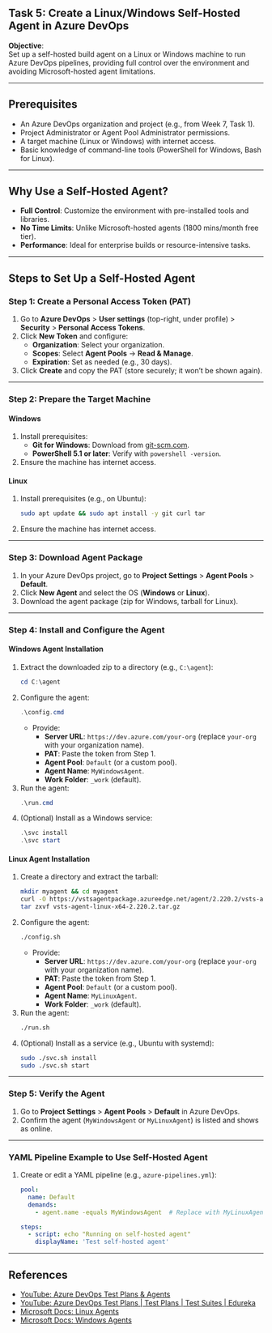 ## Task 5: Create a Linux/Windows Self-Hosted Agent in Azure DevOps

**Objective**:  
Set up a self-hosted build agent on a Linux or Windows machine to run Azure DevOps pipelines, providing full control over the environment and avoiding Microsoft-hosted agent limitations.

---

## Prerequisites
- An Azure DevOps organization and project (e.g., from Week 7, Task 1).
- Project Administrator or Agent Pool Administrator permissions.
- A target machine (Linux or Windows) with internet access.
- Basic knowledge of command-line tools (PowerShell for Windows, Bash for Linux).

---

## Why Use a Self-Hosted Agent?
- **Full Control**: Customize the environment with pre-installed tools and libraries.
- **No Time Limits**: Unlike Microsoft-hosted agents (1800 mins/month free tier).
- **Performance**: Ideal for enterprise builds or resource-intensive tasks.

---

## Steps to Set Up a Self-Hosted Agent

### Step 1: Create a Personal Access Token (PAT)
1. Go to **Azure DevOps** > **User settings** (top-right, under profile) > **Security** > **Personal Access Tokens**.
2. Click **New Token** and configure:
   - **Organization**: Select your organization.
   - **Scopes**: Select **Agent Pools** → **Read & Manage**.
   - **Expiration**: Set as needed (e.g., 30 days).
3. Click **Create** and copy the PAT (store securely; it won’t be shown again).

---

### Step 2: Prepare the Target Machine

#### Windows
1. Install prerequisites:
   - **Git for Windows**: Download from [git-scm.com](https://git-scm.com).
   - **PowerShell 5.1 or later**: Verify with `powershell -version`.
2. Ensure the machine has internet access.

#### Linux
1. Install prerequisites (e.g., on Ubuntu):
   ```bash
   sudo apt update && sudo apt install -y git curl tar
   ```
2. Ensure the machine has internet access.

---

### Step 3: Download Agent Package
1. In your Azure DevOps project, go to **Project Settings** > **Agent Pools** > **Default**.
2. Click **New Agent** and select the OS (**Windows** or **Linux**).
3. Download the agent package (zip for Windows, tarball for Linux).

---

### Step 4: Install and Configure the Agent

#### Windows Agent Installation
1. Extract the downloaded zip to a directory (e.g., `C:\agent`):
   ```powershell
   cd C:\agent
   ```
2. Configure the agent:
   ```powershell
   .\config.cmd
   ```
   - Provide:
     - **Server URL**: `https://dev.azure.com/your-org` (replace `your-org` with your organization name).
     - **PAT**: Paste the token from Step 1.
     - **Agent Pool**: `Default` (or a custom pool).
     - **Agent Name**: `MyWindowsAgent`.
     - **Work Folder**: `_work` (default).
3. Run the agent:
   ```powershell
   .\run.cmd
   ```
4. (Optional) Install as a Windows service:
   ```powershell
   .\svc install
   .\svc start
   ```

#### Linux Agent Installation
1. Create a directory and extract the tarball:
   ```bash
   mkdir myagent && cd myagent
   curl -O https://vstsagentpackage.azureedge.net/agent/2.220.2/vsts-agent-linux-x64-2.220.2.tar.gz
   tar zxvf vsts-agent-linux-x64-2.220.2.tar.gz
   ```
2. Configure the agent:
   ```bash
   ./config.sh
   ```
   - Provide:
     - **Server URL**: `https://dev.azure.com/your-org` (replace `your-org` with your organization name).
     - **PAT**: Paste the token from Step 1.
     - **Agent Pool**: `Default` (or a custom pool).
     - **Agent Name**: `MyLinuxAgent`.
     - **Work Folder**: `_work` (default).
3. Run the agent:
   ```bash
   ./run.sh
   ```
4. (Optional) Install as a service (e.g., Ubuntu with systemd):
   ```bash
   sudo ./svc.sh install
   sudo ./svc.sh start
   ```

---

### Step 5: Verify the Agent
1. Go to **Project Settings** > **Agent Pools** > **Default** in Azure DevOps.
2. Confirm the agent (`MyWindowsAgent` or `MyLinuxAgent`) is listed and shows as online.

---

### YAML Pipeline Example to Use Self-Hosted Agent
1. Create or edit a YAML pipeline (e.g., `azure-pipelines.yml`):
   ```yaml
   pool:
     name: Default
     demands:
       - agent.name -equals MyWindowsAgent  # Replace with MyLinuxAgent for Linux

   steps:
     - script: echo "Running on self-hosted agent"
       displayName: 'Test self-hosted agent'
   ```
---

## References
- [YouTube: Azure DevOps Test Plans & Agents](https://www.youtube.com/results?search_query=azure+devops+self+hosted+agent)
- [YouTube: Azure DevOps Test Plans | Test Plans | Test Suites | Edureka
](https://www.youtube.com/watch?v=Cu7zx9u1sOE)
- [Microsoft Docs: Linux Agents](https://learn.microsoft.com/azure/devops/pipelines/agents/linux-agent?view=azure-devops)
- [Microsoft Docs: Windows Agents](https://learn.microsoft.com/azure/devops/pipelines/agents/windows-agent?view=azure-devops)
